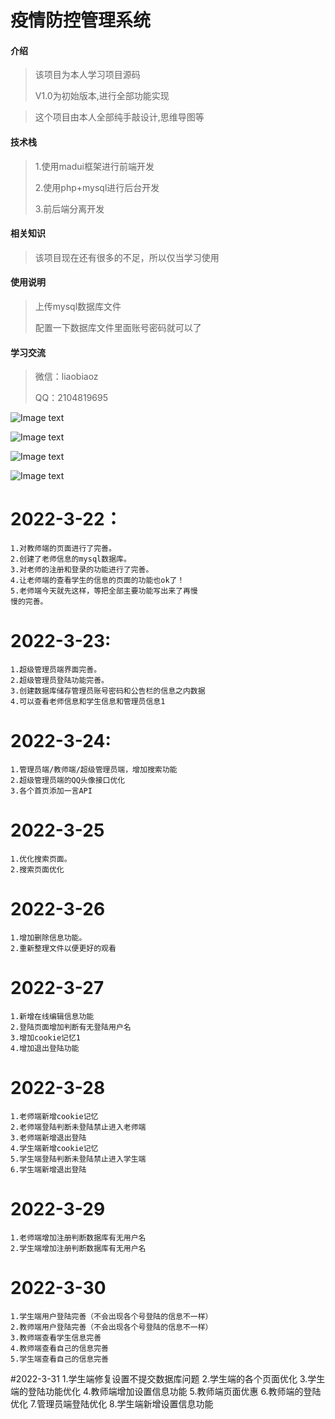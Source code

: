 
# 疫情防控管理系统

#### 介绍

>该项目为本人学习项目源码
>
>V1.0为初始版本,进行全部功能实现

>这个项目由本人全部纯手敲设计,思维导图等
>

#### 技术栈
>1.使用madui框架进行前端开发
>
>2.使用php+mysql进行后台开发
>
>3.前后端分离开发
>

#### 相关知识

>该项目现在还有很多的不足，所以仅当学习使用

#### 使用说明
>上传mysql数据库文件
>
> 配置一下数据库文件里面账号密码就可以了
> 

#### 学习交流
>微信：liaobiaoz
> 
> QQ：2104819695

![Image text](https://i.bmp.ovh/imgs/2022/03/30/991f89792122879b.png)

![Image text](https://i.bmp.ovh/imgs/2022/03/30/89ea701d16fecd4a.png)

![Image text](https://i.bmp.ovh/imgs/2022/03/30/ab2509f72f99ce44.png)

![Image text](https://i.bmp.ovh/imgs/2022/03/30/c9d90b30e558f857.png)


#    2022-3-22：
    1.对教师端的页面进行了完善。
    2.创建了老师信息的mysql数据库。
    3.对老师的注册和登录的功能进行了完善。
    4.让老师端的查看学生的信息的页面的功能也ok了！
    5.老师端今天就先这样，等把全部主要功能写出来了再慢
    慢的完善。

#   2022-3-23:
    1.超级管理员端界面完善。
    2.超级管理员登陆功能完善。
    3.创建数据库储存管理员账号密码和公告栏的信息之内数据
    4.可以查看老师信息和学生信息和管理员信息1

# 2022-3-24:
    1.管理员端/教师端/超级管理员端，增加搜索功能
    2.超级管理员端的QQ头像接口优化
    3.各个首页添加一言API

# 2022-3-25
    1.优化搜索页面。
    2.搜索页面优化
# 2022-3-26
    1.增加删除信息功能。
    2.重新整理文件以便更好的观看
# 2022-3-27
    1.新增在线编辑信息功能
    2.登陆页面增加判断有无登陆用户名
    3.增加cookie记忆1
    4.增加退出登陆功能
#  2022-3-28
    1.老师端新增cookie记忆
    2.老师端登陆判断未登陆禁止进入老师端
    3.老师端新增退出登陆
    4.学生端新增cookie记忆
    5.学生端登陆判断未登陆禁止进入学生端
    6.学生端新增退出登陆
#  2022-3-29
    1.老师端增加注册判断数据库有无用户名
    2.学生端增加注册判断数据库有无用户名
# 2022-3-30
    1.学生端用户登陆完善（不会出现各个号登陆的信息不一样）
    2.教师端用户登陆完善（不会出现各个号登陆的信息不一样）
    3.教师端查看学生信息完善
    4.教师端查看自己的信息完善
    5.学生端查看自己的信息完善
#2022-3-31
    1.学生端修复设置不提交数据库问题
    2.学生端的各个页面优化
    3.学生端的登陆功能优化
    4.教师端增加设置信息功能
    5.教师端页面优惠
    6.教师端的登陆优化
    7.管理员端登陆优化
    8.学生端新增设置信息功能